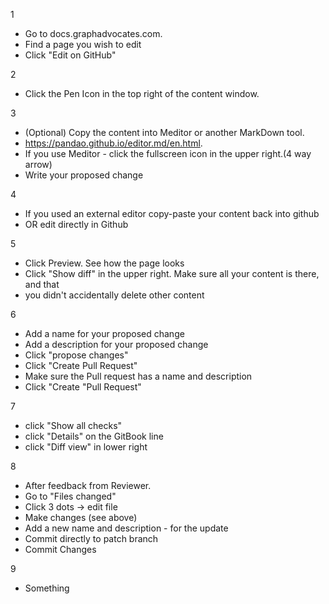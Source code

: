 
1
- Go to docs.graphadvocates.com.  
- Find a page you wish to edit
- Click "Edit on GitHub"

2
- Click the Pen Icon in the top right of the content window.

3
- (Optional) Copy the content into Meditor or another MarkDown tool. 
- https://pandao.github.io/editor.md/en.html.
- If you use Meditor - click the fullscreen icon in the upper right.(4 way arrow)
- Write your proposed change

4
- If you used an external editor copy-paste your content back into github
- OR edit directly in Github

5
- Click Preview. See how the page looks
- Click "Show diff" in the upper right. Make sure all your content is there, and that
- you didn't accidentally delete other content


6
- Add a name for your proposed change
- Add a description for your proposed change
- Click "propose changes"
- Click "Create Pull Request"
- Make sure the Pull request has a name and description
- Click "Create "Pull Request"

7
- click "Show all checks"
- click "Details" on the GitBook line
- click "Diff view" in lower right


8
- After feedback from Reviewer.
- Go to "Files changed"
- Click  3 dots -> edit file
- Make changes (see above)
- Add a new name and description - for the update
- Commit directly to patch branch
- Commit Changes

9
- Something

